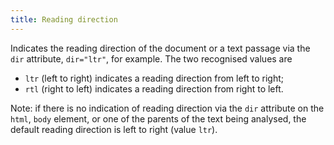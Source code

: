 ```yaml
---
title: Reading direction
---
```


Indicates the reading direction of the document or a text passage via the `dir` attribute, `dir="ltr"`, for example. The two recognised values are

- `ltr` (left to right) indicates a reading direction from left to right;
- `rtl` (right to left) indicates a reading direction from right to left.

Note: if there is no indication of reading direction via the `dir` attribute on the `html`, `body` element, or one of the parents of the text being analysed, the default reading direction is left to right (value `ltr`).
